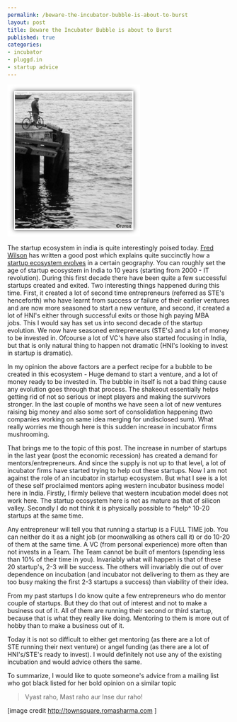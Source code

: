 ```yaml
--- 
permalink: /beware-the-incubator-bubble-is-about-to-burst
layout: post
title: Beware the Incubator Bubble is about to Burst
published: true
categories: 
- incubator
- pluggd.in
- startup advice
---
```

<img src="/images/unregisterImage.jpg" alt="Beware the Incubator Bubble is about to Burst" />

The startup ecosystem in india is quite interestingly poised today. <a href="http://www.avc.com" target="_blank">Fred Wilson</a> has written a good post which explains quite succinctly how a <a href="http://www.avc.com/a_vc/2009/11/startup-ecosystems-take-time.html" target="_blank">startup ecosystem evolves</a> in a certain geography. You can roughly set the age of startup ecosystem in India to 10 years (starting from 2000 - IT revolution). During this first decade there have been quite a few successful startups created and exited. Two interesting things happened during this time. First, it created a lot of second time entrepreneurs (referred as STE's henceforth) who have learnt from success or failure of their earlier ventures and are now more seasoned to start a new venture, and second, it created a lot of HNI's either through successful exits or those high paying MBA jobs. This I would say has set us into second decade of the startup evolution. We now have seasoned entrepreneurs (STE's) and a lot of money to be invested in. Ofcourse a lot of VC's have also started focusing in India, but that is only natural thing to happen not dramatic (HNI's looking to invest in startup is dramatic).

In my opinion the above factors are a perfect recipe for a bubble to be created in this ecosystem - Huge demand to start a venture, and a lot of money ready to be invested in. The bubble in itself is not a bad thing cause any evolution goes through that process. The shakeout essentially helps getting rid of not so serious or inept players and making the survivors stronger. In the last couple of months we have seen a lot of new ventures raising big money and also some sort of consolidation happening (two companies working on same idea merging for undisclosed sum). What really worries me though here is this sudden increase in incubator firms mushrooming.

That brings me to the topic of this post. The increase in number of startups in the last year (post the economic recession) has created a demand for mentors/entrepreneurs. And since the supply is not up to that level, a lot of incubator firms have started trying to help out these startups. Now I am not against the role of an incubator in startup ecosystem. But what I see is a lot of these self proclaimed mentors aping western incubator business model here in India. Firstly, I firmly believe that western incubation model does not work here. The startup ecosystem here is not as mature as that of silicon valley. Secondly I do not think it is physically possible to ^help^ 10-20 startups at the same time.

Any entrepreneur will tell you that running a startup is a FULL TIME job. You can neither do it as a night job (or moonwalking as others call it) or do 10-20 of them at the same time. A VC (from personal experience) more often than not invests in a Team. The Team cannot be built of mentors (spending less than 10% of their time in you). Invariably what will happen is that of these 20 startup's, 2-3 will be success. The others will invariably die out of over dependence on incubation (and incubator not delivering to them as they are too busy making the first 2-3 startups a success) than viability of their idea.

From my past startups I do know quite a few entrepreneurs who do mentor couple of startups. But they do that out of interest and not to make a business out of it. All of them are running their second or third startup, because that is what they really like doing. Mentoring to them is more out of hobby than to make a business out of it.

Today it is not so difficult to either get mentoring (as there are a lot of STE running their next venture) or angel funding (as there are a lot of HNI's/STE's ready to invest). I would definitely not use any of the existing incubation and would advice others the same.

To summarize, I would like to quote someone's advice from a mailing list who got black listed for her bold opinion on a similar topic
<blockquote>
Vyast raho, Mast raho aur Inse dur raho!
</blockquote>

[image credit <a href="http://townsquare.romasharma.com/EnterURL" target="_blank">http://townsquare.romasharma.com</a> ]
